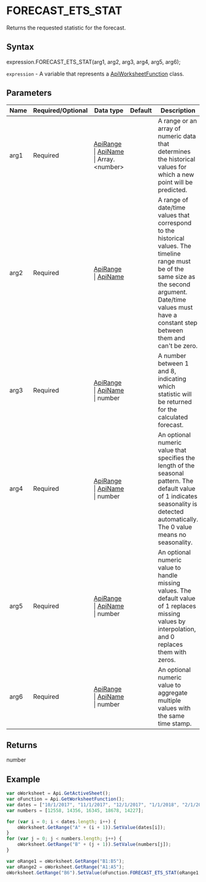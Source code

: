 # FORECAST_ETS_STAT

Returns the requested statistic for the forecast.

## Syntax

expression.FORECAST_ETS_STAT(arg1, arg2, arg3, arg4, arg5, arg6);

`expression` - A variable that represents a [ApiWorksheetFunction](../ApiWorksheetFunction.md) class.

## Parameters

| **Name** | **Required/Optional** | **Data type** | **Default** | **Description** |
| ------------- | ------------- | ------------- | ------------- | ------------- |
| arg1 | Required | [ApiRange](../../ApiRange/ApiRange.md) &#124; [ApiName](../../ApiName/ApiName.md) &#124; Array.&lt;number&gt; |  | A range or an array of numeric data that determines the historical values for which a new point will be predicted. |
| arg2 | Required | [ApiRange](../../ApiRange/ApiRange.md) &#124; [ApiName](../../ApiName/ApiName.md) |  | A range of date/time values that correspond to the historical values. The timeline range must be of the same size as the second argument. Date/time values must have a constant step between them and can't be zero. |
| arg3 | Required | [ApiRange](../../ApiRange/ApiRange.md) &#124; [ApiName](../../ApiName/ApiName.md) &#124; number |  | A number between 1 and 8, indicating which statistic will be returned for the calculated forecast. |
| arg4 | Required | [ApiRange](../../ApiRange/ApiRange.md) &#124; [ApiName](../../ApiName/ApiName.md) &#124; number |  | An optional numeric value that specifies the length of the seasonal pattern. The default value of 1 indicates seasonality is detected automatically. The 0 value means no seasonality. |
| arg5 | Required | [ApiRange](../../ApiRange/ApiRange.md) &#124; [ApiName](../../ApiName/ApiName.md) &#124; number |  | An optional numeric value to handle missing values. The default value of 1 replaces missing values by interpolation, and 0 replaces them with zeros. |
| arg6 | Required | [ApiRange](../../ApiRange/ApiRange.md) &#124; [ApiName](../../ApiName/ApiName.md) &#124; number |  | An optional numeric value to aggregate multiple values with the same time stamp. |

## Returns

number

## Example



```javascript
var oWorksheet = Api.GetActiveSheet();
var oFunction = Api.GetWorksheetFunction();
var dates = ["10/1/2017", "11/1/2017", "12/1/2017", "1/1/2018", "2/1/2018"];
var numbers = [12558, 14356, 16345, 18678, 14227];

for (var i = 0; i < dates.length; i++) {
    oWorksheet.GetRange("A" + (i + 1)).SetValue(dates[i]);
}
for (var j = 0; j < numbers.length; j++) {
    oWorksheet.GetRange("B" + (j + 1)).SetValue(numbers[j]);
}

var oRange1 = oWorksheet.GetRange("B1:B5");
var oRange2 = oWorksheet.GetRange("A1:A5");
oWorksheet.GetRange("B6").SetValue(oFunction.FORECAST_ETS_STAT(oRange1, oRange2, 4));
```
